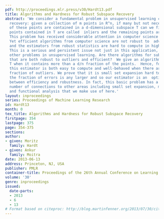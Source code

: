 ```yaml
---
pdf: http://proceedings.mlr.press/v30/Hardt13.pdf
title: Algorithms and Hardness for Robust Subspace Recovery
abstract: 'We consider a fundamental problem in unsupervised learning called subspace
  recovery: given a collection of m points in R^n, if many but not necessarily all
  of these points are contained in a d-dimensional subspace T can we find it? The
  points contained in T are called  inliers and the remaining points are  outliers.
  This problem has received considerable attention in computer science and in statistics.
  Yet efficient algorithms from computer science are not robust to  adversarial outliers,
  and the estimators from robust statistics are hard to compute in high dimensions.
  This is a serious and persistent issue not just in this application, but for many
  other problems in unsupervised learning. Are there algorithms for subspace recovery
  that are both robust to outliers and efficient?  We give an algorithm that finds
  T when it contains more than a d/n fraction of the points.  Hence, for say d = n/2
  this estimator is both easy to compute and well-behaved when there are a constant
  fraction of outliers. We prove that it is small set expansion hard to find T when
  the fraction of errors is any larger and so our estimator is an  optimal compromise
  between efficiency and robustness. In fact, this basic problem has a surprising
  number of connections to other areas including small set expansion, matroid theory
  and functional analysis that we make use of here.'
layout: inproceedings
series: Proceedings of Machine Learning Research
id: Hardt13
month: 0
tex_title: Algorithms and Hardness for Robust Subspace Recovery
firstpage: 354
lastpage: 375
page: 354-375
sections: 
author:
- given: Moritz
  family: Hardt
- given: Ankur
  family: Moitra
date: 2013-06-13
address: Princeton, NJ, USA
publisher: PMLR
container-title: Proceedings of the 26th Annual Conference on Learning Theory
volume: '30'
genre: inproceedings
issued:
  date-parts:
  - 2013
  - 6
  - 13
# Format based on citeproc: http://blog.martinfenner.org/2013/07/30/citeproc-yaml-for-bibliographies/
---
```

